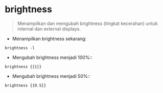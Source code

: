 # brightness

> Menampilkan dan mengubah brightness (tingkat kecerahan) untuk internal dan external displays.

- Menampilkan brightness sekarang:

`brightness -l`

- Mengubah brightness menjadi 100%::

`brightness {{1}}`

- Mengubah brightness menjadi 50%::

`brightness {{0.5}}`
